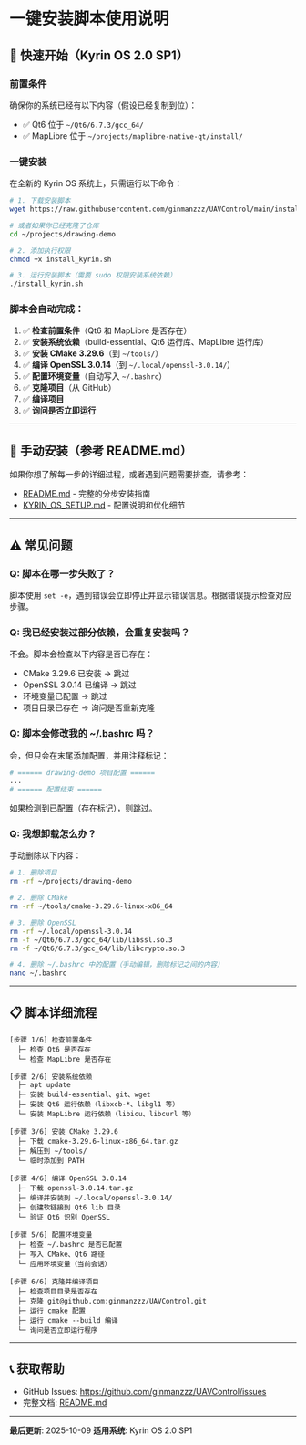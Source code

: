 # 一键安装脚本使用说明

## 🚀 快速开始（Kyrin OS 2.0 SP1）

### 前置条件

确保你的系统已经有以下内容（假设已经复制到位）：

- ✅ Qt6 位于 `~/Qt6/6.7.3/gcc_64/`
- ✅ MapLibre 位于 `~/projects/maplibre-native-qt/install/`

### 一键安装

在全新的 Kyrin OS 系统上，只需运行以下命令：

```bash
# 1. 下载安装脚本
wget https://raw.githubusercontent.com/ginmanzzz/UAVControl/main/install_kyrin.sh

# 或者如果你已经克隆了仓库
cd ~/projects/drawing-demo

# 2. 添加执行权限
chmod +x install_kyrin.sh

# 3. 运行安装脚本（需要 sudo 权限安装系统依赖）
./install_kyrin.sh
```

### 脚本会自动完成：

1. ✅ **检查前置条件**（Qt6 和 MapLibre 是否存在）
2. ✅ **安装系统依赖**（build-essential、Qt6 运行库、MapLibre 运行库）
3. ✅ **安装 CMake 3.29.6**（到 `~/tools/`）
4. ✅ **编译 OpenSSL 3.0.14**（到 `~/.local/openssl-3.0.14/`）
5. ✅ **配置环境变量**（自动写入 `~/.bashrc`）
6. ✅ **克隆项目**（从 GitHub）
7. ✅ **编译项目**
8. ✅ **询问是否立即运行**

---

## 🎯 手动安装（参考 README.md）

如果你想了解每一步的详细过程，或者遇到问题需要排查，请参考：

- [README.md](README.md) - 完整的分步安装指南
- [KYRIN_OS_SETUP.md](KYRIN_OS_SETUP.md) - 配置说明和优化细节

---

## ⚠️ 常见问题

### Q: 脚本在哪一步失败了？

脚本使用 `set -e`，遇到错误会立即停止并显示错误信息。根据错误提示检查对应步骤。

### Q: 我已经安装过部分依赖，会重复安装吗？

不会。脚本会检查以下内容是否已存在：
- CMake 3.29.6 已安装 → 跳过
- OpenSSL 3.0.14 已编译 → 跳过
- 环境变量已配置 → 跳过
- 项目目录已存在 → 询问是否重新克隆

### Q: 脚本会修改我的 ~/.bashrc 吗？

会，但只会在末尾添加配置，并用注释标记：
```bash
# ====== drawing-demo 项目配置 ======
...
# ====== 配置结束 ======
```

如果检测到已配置（存在标记），则跳过。

### Q: 我想卸载怎么办？

手动删除以下内容：

```bash
# 1. 删除项目
rm -rf ~/projects/drawing-demo

# 2. 删除 CMake
rm -rf ~/tools/cmake-3.29.6-linux-x86_64

# 3. 删除 OpenSSL
rm -rf ~/.local/openssl-3.0.14
rm -f ~/Qt6/6.7.3/gcc_64/lib/libssl.so.3
rm -f ~/Qt6/6.7.3/gcc_64/lib/libcrypto.so.3

# 4. 删除 ~/.bashrc 中的配置（手动编辑，删除标记之间的内容）
nano ~/.bashrc
```

---

## 📋 脚本详细流程

```
[步骤 1/6] 检查前置条件
  ├─ 检查 Qt6 是否存在
  └─ 检查 MapLibre 是否存在

[步骤 2/6] 安装系统依赖
  ├─ apt update
  ├─ 安装 build-essential、git、wget
  ├─ 安装 Qt6 运行依赖（libxcb-*、libgl1 等）
  └─ 安装 MapLibre 运行依赖（libicu、libcurl 等）

[步骤 3/6] 安装 CMake 3.29.6
  ├─ 下载 cmake-3.29.6-linux-x86_64.tar.gz
  ├─ 解压到 ~/tools/
  └─ 临时添加到 PATH

[步骤 4/6] 编译 OpenSSL 3.0.14
  ├─ 下载 openssl-3.0.14.tar.gz
  ├─ 编译并安装到 ~/.local/openssl-3.0.14/
  ├─ 创建软链接到 Qt6 lib 目录
  └─ 验证 Qt6 识别 OpenSSL

[步骤 5/6] 配置环境变量
  ├─ 检查 ~/.bashrc 是否已配置
  ├─ 写入 CMake、Qt6 路径
  └─ 应用环境变量（当前会话）

[步骤 6/6] 克隆并编译项目
  ├─ 检查项目目录是否存在
  ├─ 克隆 git@github.com:ginmanzzz/UAVControl.git
  ├─ 运行 cmake 配置
  ├─ 运行 cmake --build 编译
  └─ 询问是否立即运行程序
```

---

## 📞 获取帮助

- GitHub Issues: https://github.com/ginmanzzz/UAVControl/issues
- 完整文档: [README.md](README.md)

---

**最后更新**: 2025-10-09
**适用系统**: Kyrin OS 2.0 SP1
